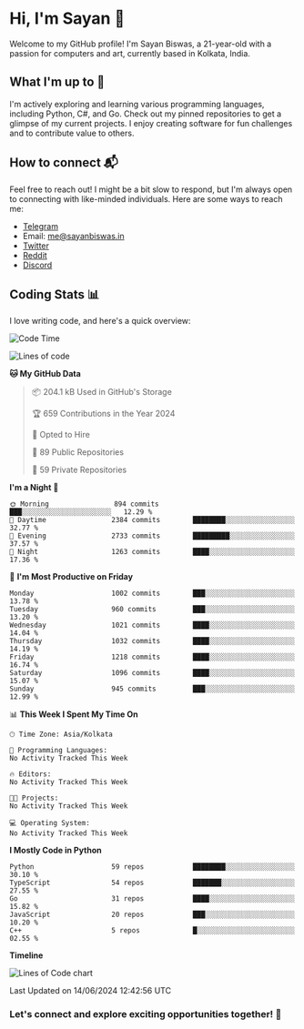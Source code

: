 # Hi, I'm Sayan 👋

Welcome to my GitHub profile! I'm Sayan Biswas, a 21-year-old with a passion for computers and art, currently based in Kolkata, India.

## What I'm up to 🚀

I'm actively exploring and learning various programming languages, including Python, C#, and Go. Check out my pinned repositories to get a glimpse of my current projects. I enjoy creating software for fun challenges and to contribute value to others.

## How to connect 📬

Feel free to reach out! I might be a bit slow to respond, but I'm always open to connecting with like-minded individuals. Here are some ways to reach me:

- [Telegram](https://t.me/dank_as_fuck)
- Email: [me@sayanbiswas.in](mailto:me@sayanbiswas.in)
- [Twitter](https://twitter.com/TheDankDel)
- [Reddit](https://www.reddit.com/user/dank_as_fuck_/)
- [Discord](https://discordapp.com/users/506536929152466945)

## Coding Stats 📊

I love writing code, and here's a quick overview:

<!--START_SECTION:waka-->
![Code Time](http://img.shields.io/badge/Code%20Time-1%2C625%20hrs%2037%20mins-blue)

![Lines of code](https://img.shields.io/badge/From%20Hello%20World%20I%27ve%20Written-5.7%20million%20lines%20of%20code-blue)

**🐱 My GitHub Data** 

> 📦 204.1 kB Used in GitHub's Storage 
 > 
> 🏆 659 Contributions in the Year 2024
 > 
> 💼 Opted to Hire
 > 
> 📜 89 Public Repositories 
 > 
> 🔑 59 Private Repositories 
 > 
**I'm a Night 🦉** 

```text
🌞 Morning                894 commits         ███░░░░░░░░░░░░░░░░░░░░░░   12.29 % 
🌆 Daytime                2384 commits        ████████░░░░░░░░░░░░░░░░░   32.77 % 
🌃 Evening                2733 commits        █████████░░░░░░░░░░░░░░░░   37.57 % 
🌙 Night                  1263 commits        ████░░░░░░░░░░░░░░░░░░░░░   17.36 % 
```
📅 **I'm Most Productive on Friday** 

```text
Monday                   1002 commits        ███░░░░░░░░░░░░░░░░░░░░░░   13.78 % 
Tuesday                  960 commits         ███░░░░░░░░░░░░░░░░░░░░░░   13.20 % 
Wednesday                1021 commits        ████░░░░░░░░░░░░░░░░░░░░░   14.04 % 
Thursday                 1032 commits        ████░░░░░░░░░░░░░░░░░░░░░   14.19 % 
Friday                   1218 commits        ████░░░░░░░░░░░░░░░░░░░░░   16.74 % 
Saturday                 1096 commits        ████░░░░░░░░░░░░░░░░░░░░░   15.07 % 
Sunday                   945 commits         ███░░░░░░░░░░░░░░░░░░░░░░   12.99 % 
```


📊 **This Week I Spent My Time On** 

```text
🕑︎ Time Zone: Asia/Kolkata

💬 Programming Languages: 
No Activity Tracked This Week

🔥 Editors: 
No Activity Tracked This Week

🐱‍💻 Projects: 
No Activity Tracked This Week

💻 Operating System: 
No Activity Tracked This Week
```

**I Mostly Code in Python** 

```text
Python                   59 repos            ████████░░░░░░░░░░░░░░░░░   30.10 % 
TypeScript               54 repos            ███████░░░░░░░░░░░░░░░░░░   27.55 % 
Go                       31 repos            ████░░░░░░░░░░░░░░░░░░░░░   15.82 % 
JavaScript               20 repos            ███░░░░░░░░░░░░░░░░░░░░░░   10.20 % 
C++                      5 repos             █░░░░░░░░░░░░░░░░░░░░░░░░   02.55 % 
```



**Timeline**

![Lines of Code chart](https://raw.githubusercontent.com/Dank-del/Dank-del/main/assets/bar_graph.png)


 Last Updated on 14/06/2024 12:42:56 UTC
<!--END_SECTION:waka-->

### Let's connect and explore exciting opportunities together! 🚀
